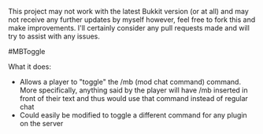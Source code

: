 This project may not work with the latest Bukkit version (or at all) and may not receive any further updates by myself however, feel free to fork this and make improvements. I'll certainly consider any pull requests made and will try to assist with any issues.

#MBToggle

What it does:
- Allows a player to "toggle" the /mb (mod chat command) command. More specifically, anything said by the player will have /mb inserted in front of their text and thus would use that command instead of regular chat
- Could easily be modified to toggle a different command for any plugin on the server